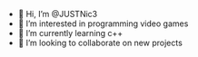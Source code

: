- 👋 Hi, I’m @JUSTNic3
- 👀 I’m interested in programming video games
- 🌱 I’m currently learning c++
- 💞️ I’m looking to collaborate on new projects
